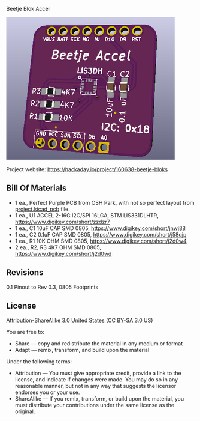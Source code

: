 Beetje Blok Accel

![Beetje Block](project.png)

Project website: https://hackaday.io/project/160638-beetje-bloks

Bill Of Materials
----------------
  
- 1 ea., Perfect Purple PCB from OSH Park, with not so perfect layout from [project.kicad_pcb](project.kicad_pcb) file.
- 1 ea., U1 ACCEL 2-16G I2C/SPI 16LGA, STM LIS331DLHTR, https://www.digikey.com/short/zzdzr7
- 1 ea., C1 10uF CAP SMD 0805, https://www.digikey.com/short/jnwj88
- 1 ea., C2 0.1uF CAP SMD 0805, https://www.digikey.com/short/j58qjp
- 1 ea., R1 10K OHM SMD 0805, https://www.digikey.com/short/j2d0w4 
- 2 ea., R2, R3 4K7 OHM SMD 0805, https://www.digikey.com/short/j2d0wd


Revisions
------------------

0.1 Pinout to Rev 0.3, 0805 Footprints


License
----------------
[Attribution-ShareAlike 3.0 United States (CC BY-SA 3.0 US)](https://creativecommons.org/licenses/by-sa/3.0/us/)

You are free to:

- Share — copy and redistribute the material in any medium or format
- Adapt — remix, transform, and build upon the material

Under the following terms:

- Attribution — You must give appropriate credit, provide a link to the license, and indicate if changes were made. You may do so in any reasonable manner, but not in any way that suggests the licensor endorses you or your use.
- ShareAlike — If you remix, transform, or build upon the material, you must distribute your contributions under the same license as the original.
